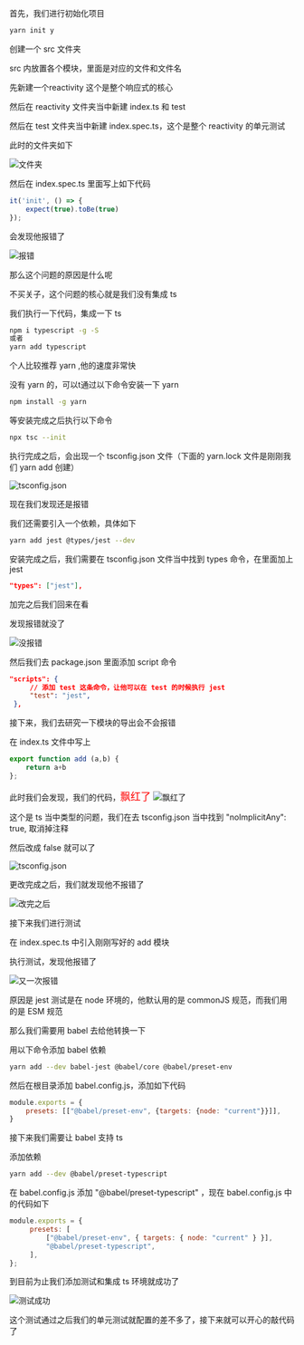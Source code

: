 首先，我们进行初始化项目 
```bash
yarn init y
```
创建一个 src 文件夹

src 内放置各个模块，里面是对应的文件和文件名

先新建一个reactivity 这个是整个响应式的核心

然后在 reactivity 文件夹当中新建 index.ts 和 test

然后在 test 文件夹当中新建 index.spec.ts，这个是整个 reactivity 的单元测试

此时的文件夹如下

![文件夹](https://cdn.jsdelivr.net/gh/Vixcity/FigureBed/img/202109081414064.jpg)

然后在 index.spec.ts 里面写上如下代码

```js
it('init', () => {
 	expect(true).toBe(true)
});
```

会发现他报错了

![报错](https://cdn.jsdelivr.net/gh/Vixcity/FigureBed/img/202109081416732.jpg)

那么这个问题的原因是什么呢

不买关子，这个问题的核心就是我们没有集成 ts

我们执行一下代码，集成一下 ts

```bash 
npm i typescript -g -S 
或者
yarn add typescript
```
 个人比较推荐 yarn ,他的速度非常快
 
 没有 yarn 的，可以t通过以下命令安装一下 yarn 
 ```bash
 npm install -g yarn
 ```

等安装完成之后执行以下命令
```bash
npx tsc --init 
```
执行完成之后，会出现一个 tsconfig.json 文件（下面的 yarn.lock 文件是刚刚我们 yarn add 创建）

![tsconfig.json](https://cdn.jsdelivr.net/gh/Vixcity/FigureBed/img/202109081429754.jpg)

现在我们发现还是报错

我们还需要引入一个依赖，具体如下

```bash
yarn add jest @types/jest --dev
```

安装完成之后，我们需要在 tsconfig.json 文件当中找到 types 命令，在里面加上 jest

```json 
"types": ["jest"],
```
加完之后我们回来在看

发现报错就没了

![没报错](https://cdn.jsdelivr.net/gh/Vixcity/FigureBed/img/202109081453105.jpg)

然后我们去 package.json 里面添加 script 命令

```json 
"scripts": {
	 //	添加 test 这条命令，让他可以在 test 的时候执行 jest
	 "test": "jest",
 },
```

接下来，我们去研究一下模块的导出会不会报错

在 index.ts 文件中写上

```ts
export function add (a,b) {
 	return a+b
};
```
此时我们会发现，我们的代码，<font color=#FF0000 size=4 face="黑体">飘红了</font>
![飘红了](https://cdn.jsdelivr.net/gh/Vixcity/FigureBed/img/202109081523994.jpg)

这个是 ts 当中类型的问题，我们在去 tsconfig.json 当中找到 "noImplicitAny": true, 取消掉注释

然后改成 false 就可以了

![tsconfig.json](https://cdn.jsdelivr.net/gh/Vixcity/FigureBed/img/202109081530646.jpg)

更改完成之后，我们就发现他不报错了

![改完之后](https://cdn.jsdelivr.net/gh/Vixcity/FigureBed/img/202109081531832.jpg)

接下来我们进行测试

在 index.spec.ts 中引入刚刚写好的 add 模块

执行测试，发现他报错了

![又一次报错](https://cdn.jsdelivr.net/gh/Vixcity/FigureBed/img/202109081539332.jpg)

原因是 jest 测试是在 node 环境的，他默认用的是 commonJS 规范，而我们用的是 ESM 规范

那么我们需要用 babel 去给他转换一下

用以下命令添加 babel 依赖

```bash
yarn add --dev babel-jest @babel/core @babel/preset-env
```

然后在根目录添加 babel.config.js，添加如下代码

```js 
module.exports = {
	presets: [["@babel/preset-env", {targets: {node: "current"}}]],
}
```

接下来我们需要让 babel 支持 ts

添加依赖

```bash
yarn add --dev @babel/preset-typescript
```

在 babel.config.js 添加 "@babel/preset-typescript" ，现在 babel.config.js 中的代码如下
```js 
module.exports = {
	 presets: [
		 ["@babel/preset-env", { targets: { node: "current" } }],
		 "@babel/preset-typescript",
	 ],
};
```

到目前为止我们添加测试和集成 ts 环境就成功了

![测试成功](https://cdn.jsdelivr.net/gh/Vixcity/FigureBed/img/202109081600938.png)

这个测试通过之后我们的单元测试就配置的差不多了，接下来就可以开心的敲代码了